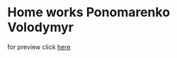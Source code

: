 # Home works Ponomarenko Volodymyr

for preview click [here](https://ponomarenkovolodymyr.github.io/hworksgit/)
